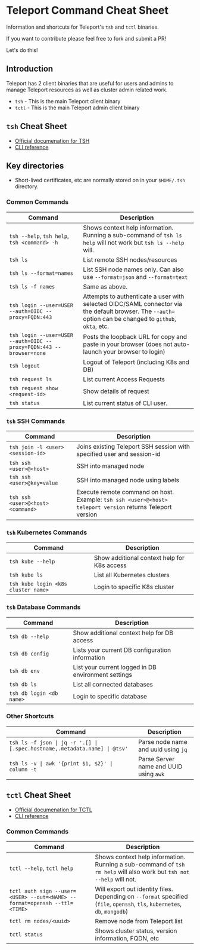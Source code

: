 # Teleport Command Cheat Sheet
 Information and shortcuts for Teleport's `tsh` and `tctl` binaries.

If you want to contribute please feel free to fork and submit a PR!

Let's do this!

## Introduction

Teleport has 2 client binaries that are useful for users and admins to manage Teleport resources as well as cluster admin related work.

- `tsh` - This is the main Teleport client binary
- `tctl` - This is the main Teleport admin client binary

## `tsh` Cheat Sheet

- [Official documenation for TSH](https://goteleport.com/docs/server-access/guides/tsh/)
- [CLI reference](https://goteleport.com/docs/setup/reference/cli/)


## Key directories

- Short-lived certificates, etc are normally stored on in your `$HOME/.tsh` directory.

### Common Commands

| Command | Description |
| --- | ---
|`tsh --help`, `tsh help`, `tsh <command> -h` | Shows context help information. Running  a sub-command of `tsh ls help` will not work but `tsh ls --help` will.
| `tsh ls` | List remote SSH nodes/resources
| `tsh ls --format=names` | List SSH node names only. Can also use `--format=json` and `--format=text`
| `tsh ls -f names` | Same as above.
| `tsh login --user=USER --auth=OIDC --proxy=FQDN:443` | Attempts to authenticate a user with selected OIDC/SAML connector via the default browser. The `--auth=` option can be changed to `github`, `okta`, etc.
| `tsh login --user=USER --auth=OIDC --proxy=FQDN:443 --browser=none` | Posts the loopback URL for copy and paste in your browser (does not auto-launch your browser to login)
| `tsh logout` | Logout of Teleport (including K8s and DB)
| `tsh request ls` | List current Access Requests
| `tsh request show <request-id>` | Show details of request
| `tsh status` | List current status of CLI user.

### `tsh` SSH Commands

| Command | Description |
| --- | ---
| `tsh join -l <user> <session-id>` | Joins existing Teleport SSH session with specified user and session-id
| `tsh ssh <user>@<host>` | SSH into managed node
| `tsh ssh <user>@key=value` | SSH into managed node using labels
| `tsh ssh <user>@<host> <command>` | Execute remote command on host. Example: `tsh ssh <user>@<host> teleport version` returns Teleport version


### `tsh` Kubernetes Commands

| Command | Description |
| --- | ---
| `tsh kube --help` | Show additional context help for K8s access
| `tsh kube ls` | List all Kubernetes clusters
| `tsh kube login <k8s cluster name>` | Login to specific K8s cluster

### `tsh` Database Commands

| Command | Description |
| --- | ---
| `tsh db --help` | Show additional context help for DB access
| `tsh db config` | Lists your current DB configuration information
| `tsh db env` | List your current logged in DB environment settings
| `tsh db ls` | List all connected databases
| `tsh db login <db name>` | Login to specific database

### Other Shortcuts

| Command | Description |
| --- | ---
| `tsh ls -f json \| jq -r '.[] \| [.spec.hostname,.metadata.name] \| @tsv'` | Parse node name and uuid using `jq`
| `tsh ls -v \| awk '{print $1, $2}' \| column -t` | Parse Server name and UUID using `awk`

## `tctl` Cheat Sheet

- [Official documenation for TCTL](https://goteleport.com/docs/server-access/guides/tctl/)
- [CLI reference](https://goteleport.com/docs/setup/reference/cli/)

### Common Commands

| Command | Description |
| --- | ---
|`tctl --help`, `tctl help` | Shows context help information. Running  a sub-command of `tsh rm help` will also work but `tsh not --help` will not.
| `tctl auth sign --user=<USER> --out=<NAME> --format=openssh --ttl=<TIME>` | Will export out identity files. Depending on `--format` specified (`file`, `openssh`, `tls`, `kubernetes`, `db`, `mongodb`)
| `tctl rm nodes/<uuid>` | Remove node from Teleport list
| `tctl status` | Shows cluster status, version information, FQDN, etc
